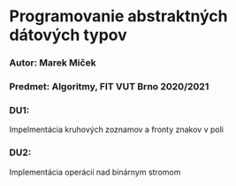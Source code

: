 # Programovanie abstraktných dátových typov

### Autor: Marek Miček

### Predmet: Algoritmy, FIT VUT Brno 2020/2021

### DU1:
Impelmentácia kruhových zoznamov a fronty znakov v poli

### DU2:
Implementácia operácií nad binárnym stromom